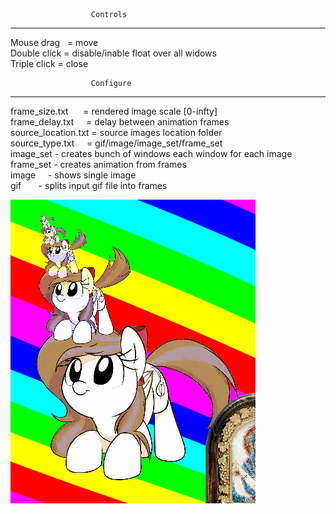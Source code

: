                       Controls
---------------------------------------------------
Mouse drag&nbsp;&nbsp; = move  
Double click = disable/inable float over all widows  
Triple click = close  

                      Configure
---------------------------------------------------
frame_size.txt&nbsp;&nbsp;&nbsp;&nbsp;&nbsp; = rendered image scale [0-infty]  
frame_delay.txt&nbsp;&nbsp;&nbsp;&nbsp; = delay between animation frames  
source_location.txt = source images location folder  
source_type.txt&nbsp;&nbsp;&nbsp;&nbsp; = gif/image/image_set/frame_set  
image_set - creates bunch of windows each window for each image  
frame_set - creates animation from frames  
image&nbsp;&nbsp;&nbsp;&nbsp; - shows single image  
gif&nbsp;&nbsp;&nbsp;&nbsp;&nbsp;&nbsp; - splits input gif file into frames  
  
![image](scr.png)